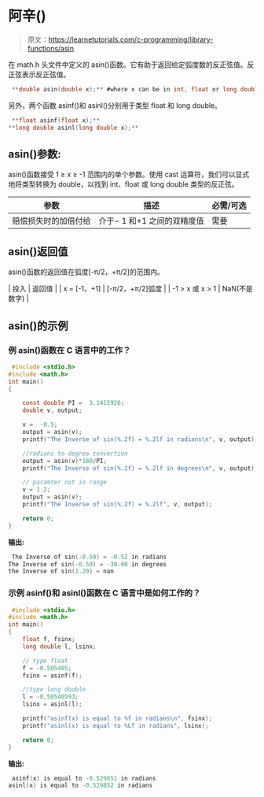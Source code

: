 # 阿辛()

> 原文：<https://learnetutorials.com/c-programming/library-functions/asin>

在 math.h 头文件中定义的 asin()函数。它有助于返回给定弧度数的反正弦值。反正弦表示反正弦值。

```c
 **double asin(double x);** #where x can be in int, float or long double 

```

另外，两个函数 asinf()和 asinl()分别用于类型 float 和 long double。

```c
 **float asinf(float x);** 
**long double asinl(long double x);** 

```

## asin()参数:

asin()函数接受 1 ≥ x ≥ -1 范围内的单个参数。使用 cast 运算符，我们可以显式地将类型转换为 double，以找到 int、float 或 long double 类型的反正弦。

| 参数 | 描述 | 必需/可选 |
| --- | --- | --- |
| 赔偿损失时的加倍付给 | 介于- 1 和+1 之间的双精度值 | 需要 |

## asin()返回值

asin()函数的返回值在弧度[-π/2，+π/2]的范围内。

| 投入 | 返回值 |
| x = [-1，+1] | [-π/2，+π/2]弧度 |
| -1 > x 或 x > 1 | NaN(不是数字) |

## asin()的示例

### 例 asin()函数在 C 语言中的工作？

```c
 #include <stdio.h>
#include <math.h>
int main()
{

    const double PI =  3.1415926;
    double v, output;

    v =  -0.5;
    output = asin(v);
    printf("The Inverse of sin(%.2f) = %.2lf in radians\n", v, output);

    //radians to degree convertion
    output = asin(v)*180/PI;
    printf("The Inverse of sin(%.2f) = %.2lf in degrees\n", v, output);

    // paramter not in range
    v = 1.2;
    output = asin(v);
    printf("The Inverse of sin(%.2f) = %.2lf", v, output);

    return 0;
} 

```

**输出:**

```c
 The Inverse of sin(-0.50) = -0.52 in radians
The Inverse of sin(-0.50) = -30.00 in degrees
the Inverse of sin(1.20) = nan 
```

### 示例 asinf()和 asinl()函数在 C 语言中是如何工作的？

```c
 #include <stdio.h>
#include <math.h>
int main()
{
    float f, fsinx;
    long double l, lsinx;

    // type float
    f = -0.505405;
    fsinx = asinf(f);

    //type long double
    l = -0.50540593;
    lsinx = asinl(l);

    printf("asinf(x) is equal to %f in radians\n", fsinx);
    printf("asinl(x) is equal to %Lf in radians", lsinx);

    return 0;
} 

```

**输出:**

```c
 asinf(x) is equal to -0.529851 in radians
asinl(x) is equal to -0.529852 in radians 
```